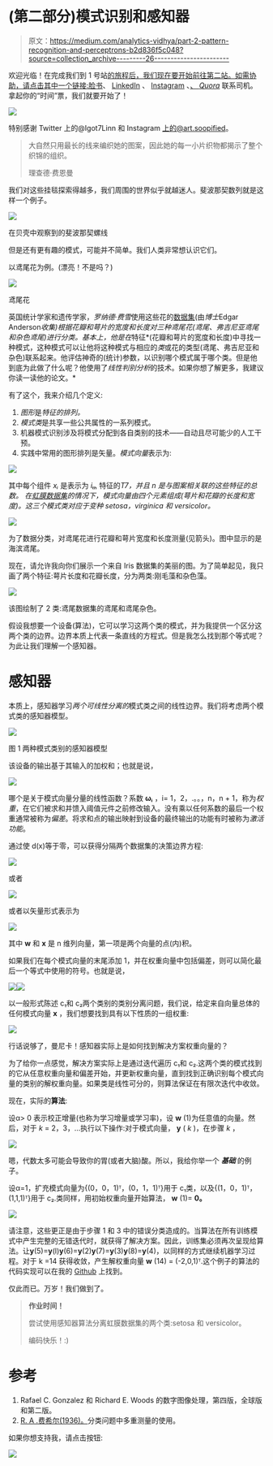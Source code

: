 # (第二部分)模式识别和感知器

> 原文：<https://medium.com/analytics-vidhya/part-2-pattern-recognition-and-perceptrons-b2d836f5c048?source=collection_archive---------26----------------------->

欢迎光临！在完成我们到 1 号站[的旅程后，我们现在要开始前往第二站。如需协助，请点击其中一个链接:](/@manikanagpal1/fundamentals-of-digital-image-rgb-model-8bd01890ef23)[脸书](https://www.facebook.com/manika.miley)、 [LinkedIn](https://www.linkedin.com/in/manika-nagpal-808236154/) 、 [Instagram](https://www.instagram.com/manikanagpal/) 、[、 *Quora*](https://www.quora.com/profile/Manika-Nagpal) 联系司机。拿起你的“时间”票，我们就要开始了！

![](img/800a26361c9058032d8654ed98cd617b.png)

特别感谢 Twitter 上的@Igot7Linn 和 Instagram 上的@art.soopified。

> 大自然只用最长的线来编织她的图案，因此她的每一小片织物都揭示了整个织锦的组织。
> 
> 理查德·费恩曼

我们对这些挂毯探索得越多，我们周围的世界似乎就越迷人。斐波那契数列就是这样一个例子。

![](img/a8dc3ee540eeb9a4939d6e589550303b.png)

在贝壳中观察到的斐波那契螺线

但是还有更有趣的模式，可能并不简单。我们人类非常想认识它们。

以鸢尾花为例。(漂亮！不是吗？)

![](img/136e0e9f131765807db4fea869745650.png)

鸢尾花

英国统计学家和遗传学家，*罗纳德·费雪*使用这些花的[数据集](https://archive.ics.uci.edu/ml/datasets/iris)(由*博士*Edgar Anderson*收集)根据花瓣和萼片的宽度和长度对三种鸢尾花(鸢尾、弗吉尼亚鸢尾和杂色鸢尾)进行分类。基本上，他是在*特征*(花瓣和萼片的宽度和长度)中寻找一种模式，这种模式可以让他将这种模式与相应的*类*或花的类型(鸢尾、弗吉尼亚和杂色)联系起来。他评估神奇的(统计)参数，以识别哪个模式属于哪个类。但是他到底为此做了什么呢？他使用了*线性判别分析*的技术。如果你想了解更多，我建议你读一读他的论文。*

有了这个，我来介绍几个定义:

1.  *图形*是*特征的排列。*
2.  *模式类*是共享一些公共属性的一系列模式。
3.  机器模式识别涉及将模式分配到各自类别的技术——自动且尽可能少的人工干预。
4.  实践中常用的图形排列是矢量。*模式向量*表示为:

![](img/54bde9f23232e3a42bec12f86429d9e8.png)

其中每个组件 *xᵢ* 是表示为 *iₜₕ* 特征的*T7，并且 *n* 是与图案相关联的这些特征的总数。
在[虹膜数据集](https://archive.ics.uci.edu/ml/datasets/iris)的情况下，模式向量由四个元素组成(萼片和花瓣的长度和宽度)。这三个模式类对应于变种 setosa，virginica 和 versicolor。*

![](img/85feaab53bfe7e1827e9246708bd3f34.png)

为了数据分类，对鸢尾花进行花瓣和萼片宽度和长度测量(见箭头)。图中显示的是海滨鸢尾。

现在，请允许我向你们展示一个来自 Iris 数据集的美丽的图。为了简单起见，我只画了两个特征:萼片长度和花瓣长度，分为两类:刚毛藻和杂色藻。

![](img/6dc0e331e76826df94937090b63b40dd.png)

该图绘制了 2 类:鸢尾数据集的鸢尾和鸢尾杂色。

假设我想要一个设备(算法)，它可以学习这两个类的模式，并为我提供一个区分这两个类的边界。边界本质上代表一条直线的方程式。但是我怎么找到那个等式呢？为此让我们理解一个感知器。

# 感知器

本质上，感知器学习*两个可线性分离的*模式类之间的线性边界。我们将考虑两个模式类的感知器模型。

![](img/8af3da3b44e83e22ddab5e73f2df9e56.png)

图 1 两种模式类别的感知器模型

该设备的输出基于其输入的加权和；也就是说，

![](img/1b876fdd337116de53a30c84f1d41c74.png)

哪个是关于模式向量分量的线性函数？系数 **ωᵢ** ，i= 1，2，.。。，n，n + 1，称为*权重*，在它们被求和并馈入阈值元件之前修改输入。没有乘以任何系数的最后一个权重通常被称为*偏差*。将求和点的输出映射到设备的最终输出的功能有时被称为*激活功能*。

通过使 d(x)等于零，可以获得分隔两个数据集的决策边界方程:

![](img/6ec356b1e7cd41e278f69e2d06e928f9.png)

或者

![](img/88fe70dea1e82bb26141a08a4733d592.png)

或者以矢量形式表示为

![](img/82d67f1b15ff8e80b79131369f1cf345.png)

其中 **w** 和 **x** 是 n 维列向量，第一项是两个向量的点(内)积。

如果我们在每个模式向量的末尾添加 1，并在权重向量中包括偏差，则可以简化最后一个等式中使用的符号。也就是说，

![](img/042005933ad04104cf8e2b1075cd44ea.png)![](img/9471ccf7a15a3ff1d3e724e51a37cc27.png)

以一般形式陈述 c₁和 c₂两个类别的类别分离问题，我们说，给定来自向量总体的任何模式向量 **x** ，我们想要找到具有以下性质的一组权重:

![](img/706f53736fc8e9335e1e323afba62fb1.png)

行话说够了，曼尼卡！感知器实际上是如何找到解决方案权重向量的？

为了给你一点感觉，解决方案实际上是通过迭代遍历 c₁和 c₂.这两个类的模式找到的它从任意权重向量和偏差开始，并更新权重向量，直到找到正确识别每个模式向量的类别的解权重向量。如果类是线性可分的，则算法保证在有限次迭代中收敛。

现在，实际的**算法**:

设α> 0 表示校正增量(也称为学习增量或学习率)，设 **w** (1)为任意值的向量。然后，对于 *k* = 2，3，…执行以下操作:对于模式向量， **y** ( *k* )，在步骤 *k* ，

![](img/c64302eb18268b90d35e3a19504b86ca.png)

嗯，代数太多可能会导致你的胃(或者大脑)酸。所以，我给你举一个 ***基础*** 的例子。

设α=1，扩充模式向量为{(0，0，1)ᵀ，(0，1，1)ᵀ}用于 c₁类，以及{(1，0，1)ᵀ，(1,1,1)ᵀ}用于 c₂.类同样，用初始权重向量开始算法， **w** (1)= **0。**

![](img/ec4ac21735423e85e95a95d0411a2f4b.png)

请注意，这些更正是由于步骤 1 和 3 中的错误分类造成的。当算法在所有训练模式中产生完整的无错迭代时，就获得了解决方案。因此，训练集必须再次呈现给算法。让**y**(5)=**y**(l)**y**(6)=**y**(2)**y**(7)=**y**(3)**y**(8)=**y**(4)，以同样的方式继续机器学习过程。对于 k =14 获得收敛，产生解权重向量 **w** (14) = (-2,0,1)ᵀ.这个例子的算法的代码实现可以在我的 [Github](https://github.com/ManikaNagpal/Waste_Segregation/blob/master/Perceptron.ipynb) 上找到。

仅此而已。万岁！我们做到了。

> **作业时间！**
> 
> 尝试使用感知器算法分离虹膜数据集的两个类:setosa 和 versicolor。
> 
> 编码快乐！:)

# 参考

1.  Rafael C. Gonzalez 和 Richard E. Woods 的数字图像处理，第四版，全球版和第二版。
2.  [R. A .费希尔(1936)。](http://hdl.handle.net/2440/15227)分类问题中多重测量的使用。

如果你想支持我，请点击按钮:

[![](img/2eb98828d1e74d82dc723b478332f6ca.png)](https://www.buymeacoffee.com/ManikaNagpal)